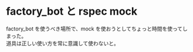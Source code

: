 # factory_bot と rspec mock

factory_bot を使うべき場所で、mock を使おうとしてちょっと時間を使ってしまった。  
道具は正しい使い方を常に意識して使わないと。

